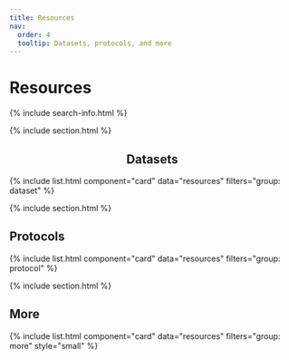 ```yaml
---
title: Resources
nav:
  order: 4
  tooltip: Datasets, protocols, and more
---
```


# <i class="fas fa-tools"></i>   Resources

{% include search-info.html %}

{% include section.html %}

<h2 style="text-align: center;">Datasets</h2>

{% include list.html component="card" data="resources" filters="group: dataset" %}

{% include section.html %}

## Protocols

{% include list.html component="card" data="resources" filters="group: protocol" %}

{% include section.html %}

## More

{% include list.html component="card" data="resources" filters="group: more" style="small" %}

